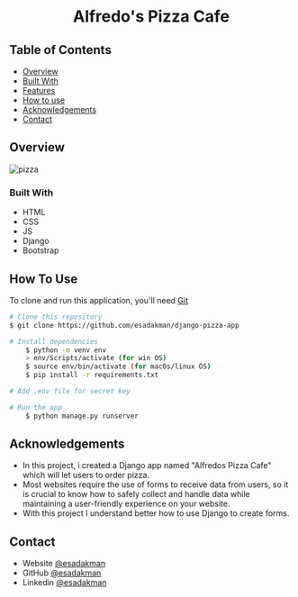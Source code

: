 <!-- Please update value in the {}  -->

<h1 align="center">Alfredo's Pizza Cafe</h1>

<!-- <div align="center">
  <h3>
    <a href="https://esadakman-pizza-app.herokuapp.com" >  
     👉 Project Link 👈
    </a>  
  </h3>
</div> -->

<!-- TABLE OF CONTENTS -->

## Table of Contents

- [Overview](#overview)
- [Built With](#built-with)
- [Features](#features)
- [How to use](#how-to-use)
- [Acknowledgements](#acknowledgements)
- [Contact](#contact)

<!-- OVERVIEW -->

## Overview

![pizza](https://user-images.githubusercontent.com/98649983/188321384-1ee5cbcc-78c1-40e8-8c05-5b38a77434ec.gif)

### Built With

<!-- This section should list any major frameworks that you built your project using. Here are a few examples.-->

- HTML
- CSS
- JS
- Django
- Bootstrap

## How To Use

To clone and run this application, you'll need [Git](https://git-scm.com)

```bash
# Clone this repository
$ git clone https://github.com/esadakman/django-pizza-app

# Install dependencies
    $ python -m venv env
    > env/Scripts/activate (for win OS)
    $ source env/bin/activate (for macOs/linux OS)
    $ pip install -r requirements.txt

# Add .env file for secret key

# Run the app
    $ python manage.py runserver
```

## Acknowledgements

- In this project, i created a Django app named "Alfredos Pizza Cafe" which will let users to order pizza.
- Most websites require the use of forms to receive data from users, so it is crucial to know how to safely collect and handle data while maintaining a user-friendly experience on your website.
- With this project I understand better how to use Django to create forms.

## Contact

- Website [@esadakman](https://esadakman.github.io/)
- GitHub [@esadakman](https://github.com/esadakman)
- Linkedin [@esadakman](https://www.linkedin.com/in/esadakman/)
